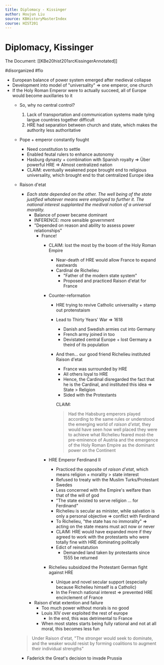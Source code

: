 ```yaml
---
title: Diplomacy - Kissinger
author: Houjun Liu
source: KBHistoryMasterIndex
course: HIST201
---
```


# Diplomacy, Kissinger

The Document: [[KBe20hist201srcKissingerAnnotated]]

#disorganized #flo

* European balance of power system emerged after medieval collapse
* Development into model of "universality" => one emperor, one church
* If the Holy Roman Emperor were to actually succeed, all of Europe would become auxillaries to it 
    * So, why no central control?
        1. Lack of transportation and communication systems made tying largue countries together difficult
        2. HRE had separation between church and state, which makes the authority less authoritative
    * Pope + emperor constantly fought 
        * Need constitution to settle
        * Enabled feutal rulers to enhance autonomy 
        * Hasburg dynasty + combination with Spanish royalty => Über powerful HRE => Almost centralized nation
        * CLAIM: eventually weakened pope brought end to religious universality, which brought end to that centralized Europe idea
    * Raison d'etat
        * _Each state depended on the other. The well being of the state justified whatever means were employed to further it. The national interest supplanted the medival notion of a universal morality._
            * Balance of power became dominant
            * INFERENCE: more sensible government
            * "Depended on reason and ability to assess power relationships"
                * France!
                    * CLAIM: lost the most by the boom of the Holy Roman Empire
                        * Near-death of HRE would allow France to expand eastwards
                        * Cardinal de Richelieu
                            * "Father of the modern state system"
                            * Proposed and practiced Raison d'etat for France
                    * Counter-reformation
                        * HRE trying to revive Catholic universality + stamp out protenstaism
                        * Lead to Thirty Years' War => 1618
                            * Danish and Swedish armies cut into Germany
                            * French army joined in too
                            * Devistated central Europe + lost Germany a theird of its population
                        * And then… our good friend Richelieu instituted Raison d'etat
                            * France was surrounded by HRE
                            * All others loyal to HRE  
                            * Hence, the Cardinal disregarded the fact that he is the Cardinal, and instituted this idea => State > Religion
                            * Sided with the Protestants 

                            CLAIM: 

                          > Had the Habsburg emperors played according to the same rules or understood the emerging world of _raison d'etat,_ they would have seen how well placed they were to achieve what Richelieu feared most-the pre-eminence of Austria and the emergence of the Holy Roman Empire as the dominant power on the Continent 

                  * HRE Emperor Ferdinand II
                      * Practiced the opposite of *raison d'etat*, which means religion + morality > state interest
                      * Refused to treaty with the Muslim Turks/Protestant Swedes
                      * Less concerned with the Empire's welfare than that of the will of god
                      * "The state existed to serve religion … for Ferdinand"
                      * Richelieu is secular as minister, while salvation is only a personal objective => conflict with Ferdinand
                      * To Richelieu, "the state has no immorality" => acting on the state means must act now or never
                      * CLAIM: HRE would have expanded more if they agreed to work with the protestants who were totally fine with HRE dominating politcally
                      * Edict of reinstatution
                          * Demanded land taken by protestants since 1555 be returned
                  * Richelieu subsidized the Protestant German fight against HRE
                      * Unique and novel secular support (especially because Richelieu himself is a Catholic)
                      * In the French national interest => prevented HRE encirclement of France
            * Raison d'etat extention and failure
                * Too much power without morals is no good
                * Louis XIV over exploited the rest of europe
                    * In the end, this was detrimental to France
                * When most states starts being fully rational and not at all moral, this becomes less fun 
        > Under Raison d'etat, "The stronger would seek to dominate, and the weaker would resist by forming coalitions to augment their individual strengths"
        
        * Faderick the Great's decision to invade Prussia